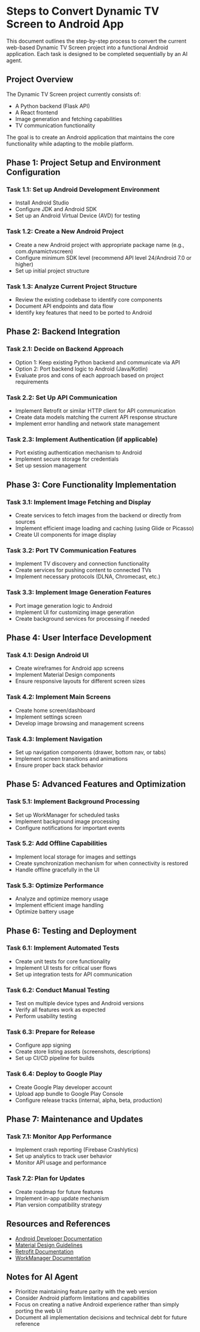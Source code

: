# Steps to Convert Dynamic TV Screen to Android App

This document outlines the step-by-step process to convert the current web-based Dynamic TV Screen project into a functional Android application. Each task is designed to be completed sequentially by an AI agent.

## Project Overview

The Dynamic TV Screen project currently consists of:
- A Python backend (Flask API)
- A React frontend
- Image generation and fetching capabilities
- TV communication functionality

The goal is to create an Android application that maintains the core functionality while adapting to the mobile platform.

## Phase 1: Project Setup and Environment Configuration

### Task 1.1: Set up Android Development Environment
- Install Android Studio
- Configure JDK and Android SDK
- Set up an Android Virtual Device (AVD) for testing

### Task 1.2: Create a New Android Project
- Create a new Android project with appropriate package name (e.g., com.dynamictvscreen)
- Configure minimum SDK level (recommend API level 24/Android 7.0 or higher)
- Set up initial project structure

### Task 1.3: Analyze Current Project Structure
- Review the existing codebase to identify core components
- Document API endpoints and data flow
- Identify key features that need to be ported to Android

## Phase 2: Backend Integration

### Task 2.1: Decide on Backend Approach
- Option 1: Keep existing Python backend and communicate via API
- Option 2: Port backend logic to Android (Java/Kotlin)
- Evaluate pros and cons of each approach based on project requirements

### Task 2.2: Set Up API Communication
- Implement Retrofit or similar HTTP client for API communication
- Create data models matching the current API response structure
- Implement error handling and network state management

### Task 2.3: Implement Authentication (if applicable)
- Port existing authentication mechanism to Android
- Implement secure storage for credentials
- Set up session management

## Phase 3: Core Functionality Implementation

### Task 3.1: Implement Image Fetching and Display
- Create services to fetch images from the backend or directly from sources
- Implement efficient image loading and caching (using Glide or Picasso)
- Create UI components for image display

### Task 3.2: Port TV Communication Features
- Implement TV discovery and connection functionality
- Create services for pushing content to connected TVs
- Implement necessary protocols (DLNA, Chromecast, etc.)

### Task 3.3: Implement Image Generation Features
- Port image generation logic to Android
- Implement UI for customizing image generation
- Create background services for processing if needed

## Phase 4: User Interface Development

### Task 4.1: Design Android UI
- Create wireframes for Android app screens
- Implement Material Design components
- Ensure responsive layouts for different screen sizes

### Task 4.2: Implement Main Screens
- Create home screen/dashboard
- Implement settings screen
- Develop image browsing and management screens

### Task 4.3: Implement Navigation
- Set up navigation components (drawer, bottom nav, or tabs)
- Implement screen transitions and animations
- Ensure proper back stack behavior

## Phase 5: Advanced Features and Optimization

### Task 5.1: Implement Background Processing
- Set up WorkManager for scheduled tasks
- Implement background image processing
- Configure notifications for important events

### Task 5.2: Add Offline Capabilities
- Implement local storage for images and settings
- Create synchronization mechanism for when connectivity is restored
- Handle offline gracefully in the UI

### Task 5.3: Optimize Performance
- Analyze and optimize memory usage
- Implement efficient image handling
- Optimize battery usage

## Phase 6: Testing and Deployment

### Task 6.1: Implement Automated Tests
- Create unit tests for core functionality
- Implement UI tests for critical user flows
- Set up integration tests for API communication

### Task 6.2: Conduct Manual Testing
- Test on multiple device types and Android versions
- Verify all features work as expected
- Perform usability testing

### Task 6.3: Prepare for Release
- Configure app signing
- Create store listing assets (screenshots, descriptions)
- Set up CI/CD pipeline for builds

### Task 6.4: Deploy to Google Play
- Create Google Play developer account
- Upload app bundle to Google Play Console
- Configure release tracks (internal, alpha, beta, production)

## Phase 7: Maintenance and Updates

### Task 7.1: Monitor App Performance
- Implement crash reporting (Firebase Crashlytics)
- Set up analytics to track user behavior
- Monitor API usage and performance

### Task 7.2: Plan for Updates
- Create roadmap for future features
- Implement in-app update mechanism
- Plan version compatibility strategy

## Resources and References

- [Android Developer Documentation](https://developer.android.com/docs)
- [Material Design Guidelines](https://material.io/design)
- [Retrofit Documentation](https://square.github.io/retrofit/)
- [WorkManager Documentation](https://developer.android.com/topic/libraries/architecture/workmanager)

## Notes for AI Agent

- Prioritize maintaining feature parity with the web version
- Consider Android platform limitations and capabilities
- Focus on creating a native Android experience rather than simply porting the web UI
- Document all implementation decisions and technical debt for future reference